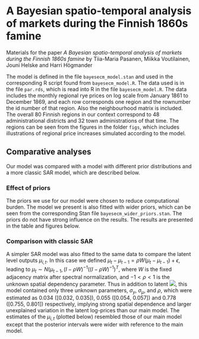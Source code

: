 # A Bayesian spatio-temporal analysis of markets during the Finnish 1860s famine

Materials for the paper *A Bayesian spatio-temporal analysis of markets during the Finnish 1860s famine* by Tiia-Maria Pasanen, Miikka Voutilainen, Jouni Helske and Harri Högmander

The model is defined in the file `bayesecm_model.stan` and used in the corresponding R script found from `bayesecm_model.R`. The data used is in the file `par.rds`, which is read into R in the file `bayesecm_model.R`. The data includes the monthly regional rye prices on log scale from January 1861 to December 1869, and each row corresponds one region and the rownumber the id number of that region. Also the neighbourhood matrix is included. The overall 80 Finnish regions in our context correspond to 48 administrational districts and 32 town administrations of that time. The regions can be seen from the figures in the folder `figs`, which includes illustrations of regional price increases simulated according to the model.

## Comparative analyses

Our model was compared with a model with different prior distributions and a more classic SAR model, which are described below.

### Effect of priors

The priors we use for our model were chosen to reduce computational burden. The model we present is also fitted with wider priors, which can be seen from the corresponding Stan file `bayesecm_wider_priors.stan`. The priors do not have strong influence on the results. The results are presented in the table and figures below.

### Comparison with classic SAR

A simpler SAR model was also fitted to the same data to compare the latent level outputs $`\mu_{i,t}`$. In this case we defined $`\mu_t - \mu_{t-1} = \rho W (\mu_t - \mu_{t-1}) + \epsilon`$, leading to $`\mu_t \sim N(\mu_{t-1},(I -\rho W)^{-1}((I -\rho W)^{-1})^T`$, where $`W`$ is the fixed adjacency matrix after spectral normalization, and $`-1 < \rho < 1`$ is the unknown spatial dependency parameter. Thus in addition to latent <img src="https://render.githubusercontent.com/render/math?math=x_{1,2} = \mu">, this model contained only three unknown parameters, $`\sigma_y`$, $`\sigma_{\mu}`$, and $`\rho`$, which were estimated as 0.034 ([0.032, 0.035]), 0.055 ([0.054, 0.057]) and 0.778 ([0.755, 0.801]) respectively, implying strong spatial dependence and larger unexplained variation in the latent log-prices than our main model. The estimates of the $`\mu_{i,t}`$ (plotted below) resembled those of our main model except that the posterior intervals were wider with reference to the main model.
